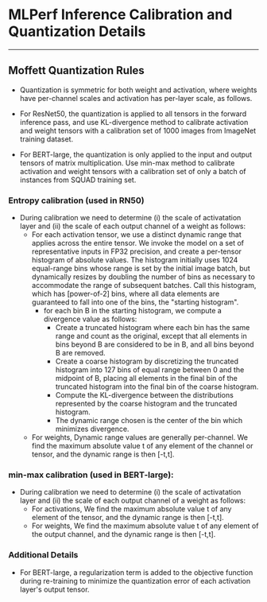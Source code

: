 # MLPerf Inference Calibration and Quantization Details
---

## Moffett Quantization Rules

- Quantization is symmetric for both weight and activation, where weights have per-channel scales and activation has per-layer scale, as follows. 

- For ResNet50, the quantization is applied to all tensors in the forward inference pass, and use KL-divergence method to calibrate activation and weight tensors with a calibration set of 1000 images from ImageNet training dataset. 

- For BERT-large, the quantization is only applied to the input and output tensors of matrix multiplication. Use min-max method to calibrate activation and weight tensors with a calibration set of only a batch of instances from SQUAD training set.

### Entropy calibration (used in RN50)



- During calibration we need to determine (i) the scale of activatation layer and (ii) the scale of each output channel of a weight as follows: 
	- For each activation tensor, we use a distinct dynamic range that applies across the entire tensor. We invoke the model on a set of representative inputs in FP32 precision, and create a per-tensor histogram of absolute values. The histogram initially uses 1024 equal-range bins whose range is set by the initial image batch, but dynamically resizes by doubling the number of bins as necessary to accommodate the range of subsequent batches. Call this histogram, which has [power-of-2] bins, where all data elements are guaranteed to fall into one of the bins, the "starting histogram".
		- for each bin B in the starting histogram, we compute a divergence value as follows:
			- Create a truncated histogram where each bin has the same range and count as the original, except that all elements in bins beyond B are considered to be in B, and all bins beyond B are removed.
			- Create a coarse histogram by discretizing the truncated histogram into 127 bins of equal range between 0 and the midpoint of B, placing all elements in the final bin of the truncated histogram into the final bin of the coarse histogram.
			- Compute the KL-divergence between the distributions represented by the coarse histogram and the truncated histogram.
			- The dynamic range chosen is the center of the bin which minimizes divergence.
	- For weights, Dynamic range values are generally per-channel. We find the maximum absolute value t of any element of the channel or tensor, and the dynamic range is then [-t,t].

### min-max calibration (used in BERT-large):  

- During calibration we need to determine (i) the scale of activatation layer and (ii) the scale of each output channel of a weight as follows:
	- For activations, We find the maximum absolute value t of any element of the tensor, and the dynamic range is then [-t,t].
	- For weights,  We find the maximum absolute value t of any element of the output channel, and the dynamic range is then [-t,t].

### Additional Details

- For BERT-large, a regularization term is added to the objective function during re-training to minimize the quantization error of each activation layer's output tensor.
